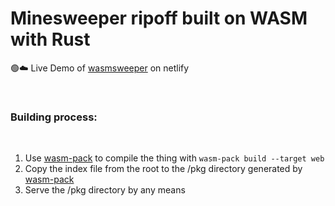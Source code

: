 # Minesweeper ripoff built on WASM with Rust

🟢☁️ Live Demo of [wasmsweeper](https://wasmsweeper.netlify.app) on netlify

</br>

### Building process:

</br>

1. Use [wasm-pack](https://rustwasm.github.io/wasm-pack/) to compile the thing with `wasm-pack build --target web`
2. Copy the index file from the root to the /pkg directory generated by [wasm-pack](https://rustwasm.github.io/wasm-pack/)
3. Serve the /pkg directory by any means

</br>
